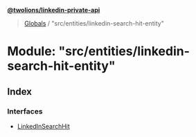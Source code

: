 **[@twolions/linkedin-private-api](../README.md)**

> [Globals](../globals.md) / "src/entities/linkedin-search-hit-entity"

# Module: "src/entities/linkedin-search-hit-entity"

## Index

### Interfaces

* [LinkedInSearchHit](../interfaces/_src_entities_linkedin_search_hit_entity_.linkedinsearchhit.md)
